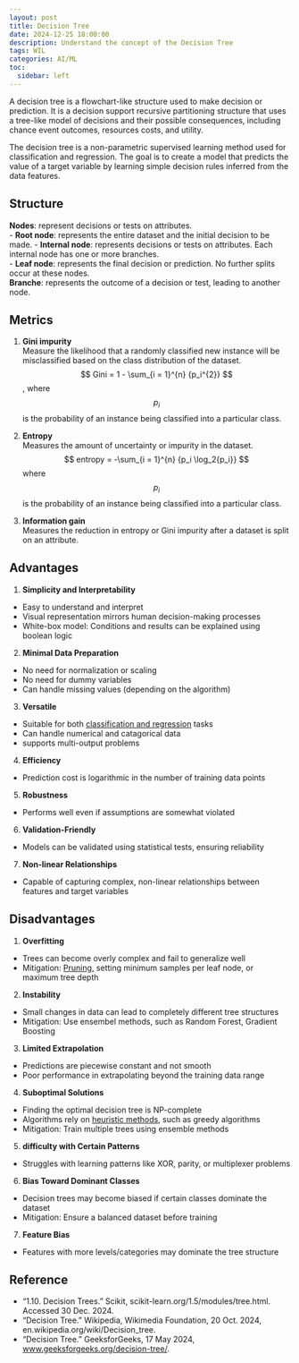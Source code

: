 ```yaml
---
layout: post
title: Decision Tree
date: 2024-12-25 18:00:00
description: Understand the concept of the Decision Tree
tags: WIL
categories: AI/ML
toc:
  sidebar: left
---
```


A decision tree is a flowchart-like structure used to make decision or prediction. It is a decision support recursive partitioning structure that uses a tree-like model of decisions and their possible consequences, including chance event outcomes, resources costs, and utility.  
  
The decision tree is a non-parametric supervised learning method used for classification and regression. The goal is to create a model that predicts the value of a target variable by learning simple decision rules inferred from the data features.  
  
## Structure
**Nodes**: represent decisions or tests on attributes.  
    - **Root node**: represents the entire dataset and the initial decision to be made.
    - **Internal node**: represents decisions or tests on attributes. Each internal node has one or more branches.  
    - **Leaf node**: represents the final decision or prediction. No further splits occur at these nodes.  
**Branche**: represents the outcome of a decision or test, leading to another node.  
  
## Metrics
1. **Gini impurity**  
Measure the likelihood that a randomly classified new instance will be misclassified based on the class distribution of the dataset.  
$$ Gini = 1 - \sum_{i = 1}^{n} {p_i^{2}} $$, where $$ p_i $$ is the probability of an instance being classified into a particular class.  
  
2. **Entropy**  
Measures the amount of uncertainty or impurity in the dataset.  
$$ entropy = -\sum_{i = 1}^{n} {p_i \log_2{p_i}} $$ where $$ p_i $$ is the probability of an instance being classified into a particular class.  
  
3. **Information gain**  
Measures the reduction in entropy or Gini impurity after a dataset is split on an attribute.  
  
## Advantages
1. **Simplicity and Interpretability**  
- Easy to understand and interpret  
- Visual representation mirrors human decision-making processes  
- White-box model: Conditions and results can be explained using boolean logic  
  
2. **Minimal Data Preparation**  
- No need for normalization or scaling  
- No need for dummy variables  
- Can handle missing values (depending on the algorithm)  
  
3. **Versatile**  
- Suitable for both <U>classification and regression</U> tasks  
- Can handle numerical and catagorical data  
- supports multi-output problems  
  
4. **Efficiency**  
- Prediction cost is logarithmic in the number of training data points  
  
5. **Robustness**  
- Performs well even if assumptions are somewhat violated  
  
6. **Validation-Friendly**  
- Models can be validated using statistical tests, ensuring reliability  
  
7. **Non-linear Relationships**  
- Capable of capturing complex, non-linear relationships between features and target variables  
  
## Disadvantages  
1. **Overfitting**  
- Trees can become overly complex and fail to generalize well  
- Mitigation: <U>Pruning,</U> setting minimum samples per leaf node, or maximum tree depth  
  
2. **Instability**  
- Small changes in data can lead to completely different tree structures  
- Mitigation: Use ensembel methods, such as Random Forest, Gradient Boosting  
  
3. **Limited Extrapolation**  
- Predictions are piecewise constant and not smooth  
- Poor performance in extrapolating beyond the training data range  
  
4. **Suboptimal Solutions**  
- Finding the optimal decision tree is NP-complete  
- Algorithms rely on <U>heuristic methods</U>, such as greedy algorithms  
- Mitigation: Train multiple trees using ensemble methods  
  
5. **difficulty with Certain Patterns**  
- Struggles with learning patterns like XOR, parity, or multiplexer problems  
  
6. **Bias Toward Dominant Classes**  
- Decision trees may become biased if certain classes dominate the dataset  
- Mitigation: Ensure a balanced dataset before training  
  
7. **Feature Bias**  
- Features with more levels/categories may dominate the tree structure  
  
## Reference  
- “1.10. Decision Trees.” Scikit, scikit-learn.org/1.5/modules/tree.html. Accessed 30 Dec. 2024.  
- “Decision Tree.” Wikipedia, Wikimedia Foundation, 20 Oct. 2024, en.wikipedia.org/wiki/Decision_tree.  
- “Decision Tree.” GeeksforGeeks, 17 May 2024, www.geeksforgeeks.org/decision-tree/. 